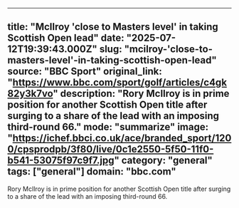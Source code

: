 ---
   title: "McIlroy 'close to Masters level' in taking Scottish Open lead"
   date: "2025-07-12T19:39:43.000Z"
   slug: "mcilroy-'close-to-masters-level'-in-taking-scottish-open-lead"
   source: "BBC Sport"
   original_link: "https://www.bbc.com/sport/golf/articles/c4gk82y3k7vo"
   description: "Rory McIlroy is in prime position for another Scottish Open title after surging to a share of the lead with an imposing third-round 66."
   mode: "summarize"
   image: "https://ichef.bbci.co.uk/ace/branded_sport/1200/cpsprodpb/3f80/live/0c1e2550-5f50-11f0-b541-53075f97c9f7.jpg"
   category: "general"
   tags: ["general"]
   domain: "bbc.com"
  ---
  Rory McIlroy is in prime position for another Scottish Open title after surging to a share of the lead with an imposing third-round 66.